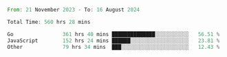 <!--START_SECTION:waka-->

```rust
From: 21 November 2023 - To: 16 August 2024

Total Time: 560 hrs 28 mins

Go                361 hrs 40 mins ██████████████░░░░░░░░░░░   56.51 %
JavaScript        152 hrs 24 mins ██████░░░░░░░░░░░░░░░░░░░   23.81 %
Other             79 hrs 34 mins  ███░░░░░░░░░░░░░░░░░░░░░░   12.43 %
```

<!--END_SECTION:waka-->
